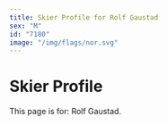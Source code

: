 ```yaml
---
title: Skier Profile for Rolf Gaustad
sex: "M"
id: "7180"
image: "/img/flags/nor.svg" 
---
```


# Skier Profile

This page is for: Rolf Gaustad.
    